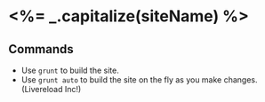 # <%= _.capitalize(siteName) %>

## Commands

* Use `grunt` to build the site.
* Use `grunt auto` to build the site on the fly as you make changes. (Livereload Inc!)
